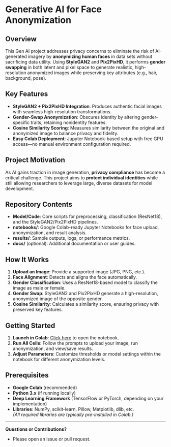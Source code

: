 # Generative AI for Face Anonymization

## Overview
This Gen AI project addresses privacy concerns to eliminate the risk of AI-generated imagery by **anonymizing human faces** in data sets without sacrificing data utility. Using **StyleGAN2** and **Pix2PixHD**, it performs **gender swapping** in both latent and pixel space to generate realistic, high-resolution anonymized images while preserving key attributes (e.g., hair, background, pose).

## Key Features
- **StyleGAN2 + Pix2PixHD Integration**: Produces authentic facial images with seamless high-resolution transformations.
- **Gender-Swap Anonymization**: Obscures identity by altering gender-specific traits, retaining nonidentity features.
- **Cosine Similarity Scoring**: Measures similarity between the original and anonymized image to balance privacy and fidelity.
- **Easy Colab Deployment**: Jupyter Notebook-based setup with free GPU access—no manual environment configuration required.

## Project Motivation
As AI gains traction in image generation, **privacy compliance** has become a critical challenge. This project aims to **protect individual identities** while still allowing researchers to leverage large, diverse datasets for model development.

## Repository Contents
- **Model/Code**: Core scripts for preprocessing, classification (ResNet18), and the StyleGAN2/Pix2PixHD pipelines.
- **notebooks/**: Google Colab-ready Jupyter Notebooks for face upload, anonymization, and result analysis.
- **results/**: Sample outputs, logs, or performance metrics.
- **docs/** (optional): Additional documentation or user guides.

## How It Works
1. **Upload an Image**: Provide a supported image (JPG, PNG, etc.).
2. **Face Alignment**: Detects and aligns the face automatically.
3. **Gender Classification**: Uses a ResNet18-based model to classify the image as male or female.
4. **Gender Swap**: StyleGAN2 and Pix2PixHD generate a high-resolution, anonymized image of the opposite gender.
5. **Cosine Similarity**: Calculates a similarity score, ensuring privacy with preserved key features.

## Getting Started
1. **Launch in Colab**: [Click here](https://colab.research.google.com/drive/1vczXZiPOBpMYXO1_bq5gOQdCEqucQD2y) to open the notebook.
2. **Run All Cells**: Follow the prompts to upload your image, run anonymization, and view/save results.
3. **Adjust Parameters**: Customize thresholds or model settings within the notebook for different anonymization levels.

## Prerequisites
- **Google Colab** (recommended)  
- **Python 3.x** (if running locally)  
- **Deep Learning Framework** (TensorFlow or PyTorch, depending on your implementation)  
- **Libraries**: NumPy, scikit-learn, Pillow, Matplotlib, dlib, etc.  
*(All required libraries are typically pre-installed in Colab.)*

---

**Questions or Contributions?**  
- Please open an issue or pull request.  
